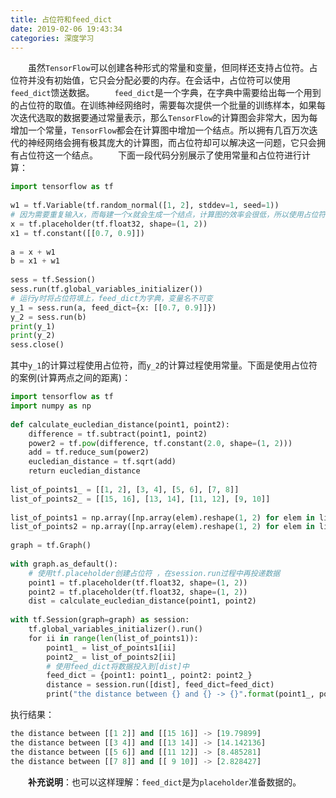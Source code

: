 ```yaml
---
title: 占位符和feed_dict
date: 2019-02-06 19:43:34
categories: 深度学习
---
```

&emsp;&emsp;虽然`TensorFlow`可以创建各种形式的常量和变量，但同样还支持占位符。占位符并没有初始值，它只会分配必要的内存。在会话中，占位符可以使用`feed_dict`馈送数据。
&emsp;&emsp;`feed_dict`是一个字典，在字典中需要给出每一个用到的占位符的取值。在训练神经网络时，需要每次提供一个批量的训练样本，如果每次迭代选取的数据要通过常量表示，那么`TensorFlow`的计算图会非常大，因为每增加一个常量，`TensorFlow`都会在计算图中增加一个结点。所以拥有几百万次迭代的神经网络会拥有极其庞大的计算图，而占位符却可以解决这一问题，它只会拥有占位符这一个结点。
&emsp;&emsp;下面一段代码分别展示了使用常量和占位符进行计算：

``` python
import tensorflow as tf
​
w1 = tf.Variable(tf.random_normal([1, 2], stddev=1, seed=1))
# 因为需要重复输入x，而每建一个x就会生成一个结点，计算图的效率会很低，所以使用占位符
x = tf.placeholder(tf.float32, shape=(1, 2))
x1 = tf.constant([[0.7, 0.9]])
​
a = x + w1
b = x1 + w1
​
sess = tf.Session()
sess.run(tf.global_variables_initializer())
# 运行y时将占位符填上，feed_dict为字典，变量名不可变
y_1 = sess.run(a, feed_dict={x: [[0.7, 0.9]]})
y_2 = sess.run(b)
print(y_1)
print(y_2)
sess.close()
```

其中`y_1`的计算过程使用占位符，而`y_2`的计算过程使用常量。下面是使用占位符的案例(计算两点之间的距离)：

``` python
import tensorflow as tf
import numpy as np
​
def calculate_eucledian_distance(point1, point2):
    difference = tf.subtract(point1, point2)
    power2 = tf.pow(difference, tf.constant(2.0, shape=(1, 2)))
    add = tf.reduce_sum(power2)
    eucledian_distance = tf.sqrt(add)
    return eucledian_distance
​
list_of_points1_ = [[1, 2], [3, 4], [5, 6], [7, 8]]
list_of_points2_ = [[15, 16], [13, 14], [11, 12], [9, 10]]
​
list_of_points1 = np.array([np.array(elem).reshape(1, 2) for elem in list_of_points1_])
list_of_points2 = np.array([np.array(elem).reshape(1, 2) for elem in list_of_points2_])
​
graph = tf.Graph()
​
with graph.as_default():
    # 使用tf.placeholder创建占位符 ，在session.run过程中再投递数据
    point1 = tf.placeholder(tf.float32, shape=(1, 2))
    point2 = tf.placeholder(tf.float32, shape=(1, 2))
    dist = calculate_eucledian_distance(point1, point2)
​
with tf.Session(graph=graph) as session:
    tf.global_variables_initializer().run()
    for ii in range(len(list_of_points1)):
        point1_ = list_of_points1[ii]
        point2_ = list_of_points2[ii]
        # 使用feed_dict将数据投入到[dist]中
        feed_dict = {point1: point1_, point2: point2_}
        distance = session.run([dist], feed_dict=feed_dict)
        print("the distance between {} and {} -> {}".format(point1_, point2_, distance))
```

执行结果：

``` python
the distance between [[1 2]] and [[15 16]] -> [19.79899]
the distance between [[3 4]] and [[13 14]] -> [14.142136]
the distance between [[5 6]] and [[11 12]] -> [8.485281]
the distance between [[7 8]] and [[ 9 10]] -> [2.828427]
```

&emsp;&emsp;**补充说明**：也可以这样理解：`feed_dict`是为`placeholder`准备数据的。